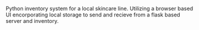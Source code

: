 Python inventory system for a local skincare line. Utilizing a browser based UI encorporating local storage to send and recieve from a flask based server and inventory. 
